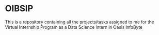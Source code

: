 # OIBSIP
 This is a repository containing all the projects/tasks assigned to me for the Virtual Internship Program as a Data Science Intern in Oasis InfoByte
